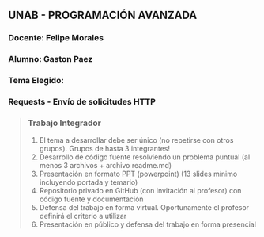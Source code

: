 ## UNAB - PROGRAMACIÓN AVANZADA
### Docente: Felipe Morales
### Alumno: Gaston Paez

>

### Tema Elegido: 
### Requests - Envío de solicitudes HTTP


> ### Trabajo Integrador
>1. El tema a desarrollar debe ser único (no repetirse con otros grupos). Grupos de hasta 3 integrantes!				
>2. Desarrollo de código fuente resolviendo un problema puntual (al menos 3 archivos + archivo readme.md)				
>3. Presentación en formato PPT (powerpoint) (13 slides mínimo incluyendo portada y temario)				
>4. Repositorio privado en GitHub (con invitación al profesor) con código fuente y documentación				
>5. Defensa del trabajo en forma virtual. Oportunamente el profesor definirá el criterio a utilizar				
>6. Presentación en público y defensa del trabajo en forma presencial				


